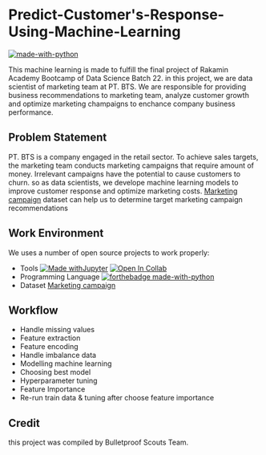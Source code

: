 # Predict-Customer's-Response-Using-Machine-Learning

[![made-with-python](https://img.shields.io/badge/Made%20with-Python-1f425f.svg)](https://www.python.org/)

This machine learning is made to fulfill the final project of Rakamin Academy Bootcamp of Data Science Batch 22. in this project, we are data scientist of marketing team at PT. BTS. We are responsible for providing business recommendations to marketing team, analyze customer growth and optimize marketing champaigns to enchance company business performance. 

## Problem Statement
PT. BTS is a company engaged in the retail sector. To achieve sales targets, the marketing team conducts marketing campaigns that require amount of money. Irrelevant campaigns have the potential to cause customers to churn. so as data scientists, we develope machine learning models to improve customer response and optimize marketing costs. [Marketing campaign](https://www.kaggle.com/datasets/rodsaldanha/arketing-campaign) dataset can help us to determine target marketing campaign recommendations

## Work Environment
We uses a number of open source projects to work properly:
- Tools
[![Made withJupyter](https://img.shields.io/badge/Made%20with-Jupyter-orange?style=for-the-badge&logo=Jupyter)](https://jupyter.org/try)
[![Open In Collab](https://colab.research.google.com/assets/colab-badge.svg)](https://colab.research.google.com/github/Naereen/badges)
- Programming Language 
[![forthebadge made-with-python](http://ForTheBadge.com/images/badges/made-with-python.svg)](https://www.python.org/)
- Dataset 
[Marketing campaign](https://www.kaggle.com/datasets/rodsaldanha/arketing-campaign "Marketing campaign dataset from Kaggle")

## Workflow
- Handle missing values
- Feature extraction
- Feature encoding
- Handle imbalance data
- Modelling machine learning
- Choosing best model
- Hyperparameter tuning
- Feature Importance
- Re-run train data & tuning after choose feature importance

## Credit 
this project was compiled by Bulletproof Scouts Team.
